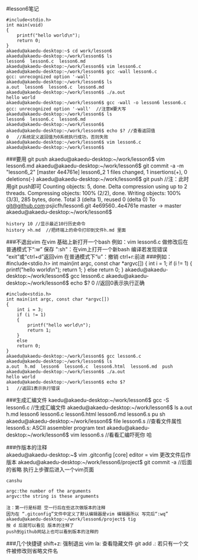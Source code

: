 #lesson6笔记

    #include<stdio.h>
	int main(void)
	{
		printf("hello world\n");
		return 0;
	}
	akaedu@akaedu-desktop:~$ cd work/lesson6
	akaedu@akaedu-desktop:~/work/lesson6$ ls
	lesson6  lesson6.c  lesson6.md
	akaedu@akaedu-desktop:~/work/lesson6$ vim lesson6.c
	akaedu@akaedu-desktop:~/work/lesson6$ gcc -wall lesson6.c
	gcc: unrecognized option '-wall'
	akaedu@akaedu-desktop:~/work/lesson6$ ls
	a.out  lesson6  lesson6.c  lesson6.md
	akaedu@akaedu-desktop:~/work/lesson6$ ./a.out
	hello world
	akaedu@akaedu-desktop:~/work/lesson6$ gcc -wall -o lesson6 lesson6.c
	gcc: unrecognized option '-wall'  //注意W要大写
	akaedu@akaedu-desktop:~/work/lesson6$ ls
	lesson6  lesson6.c  lesson6.md
	akaedu@akaedu-desktop:~/work/lesson6$ 
	akaedu@akaedu-desktop:~/work/lesson6$ echo $? //查看返回值
	0   //系统定义返回值为0系统执行成功，否则失败
	akaedu@akaedu-desktop:~/work/lesson6$ vim lesson6.c
	akaedu@akaedu-desktop:~/work/lesson6$
###要用 git push
 	akaedu@akaedu-desktop:~/work/lesson6$ vim lesson6.md
	akaedu@akaedu-desktop:~/work/lesson6$ git commit -a -m "lesson6_2"
	[master 4e4761e] lesson6_2
	 1 files changed, 1 insertions(+), 0 deletions(-)
	akaedu@akaedu-desktop:~/work/lesson6$ git push //注：此时用git push即可
	Counting objects: 5, done.
	Delta compression using up to 2 threads.
	Compressing objects: 100% (2/2), done.
	Writing objects: 100% (3/3), 285 bytes, done.
	Total 3 (delta 1), reused 0 (delta 0)
	To git@github.com:psjicfh/lesson6.git
	   4e69560..4e4761e  master -> master
	akaedu@akaedu-desktop:~/work/lesson6$ 
	
	history 10 //显示最近10行历史命令
  	history >h.md  //把终端上的命令打印到文件h.md 里面

###不退出vim 在vim 基础上新打开一个bash
	例如：vim lesson6.c
              做修改后在普通模式下“:w” 保存
	      ":sh"：在vim上打开一个新bash 编译若发现错误
	      “exit”或“ctrl+d”返回vim  在普通模式下“u”：撤销 ctrl+r:前进
###例如：
	#include<stdio.h>
	int main(int argc, const char *argvc[])
	{
	    int i = 1;
	    if (i != 1)
	    {
	        printf("hello world\n");
	        return 1;
	    }
	    else
	    return 0;
	}
	akaedu@akaedu-desktop:~/work/lesson6$ gcc lesson6.c
	akaedu@akaedu-desktop:~/work/lesson6$ echo $?
	0   //返回0表示执行正确

	#include<stdio.h>
	int main(int argc, const char *argvc[])
	{
	    int i = 3;
	    if (i != 1)
	    {
	        printf("hello world\n");
	        return 1;
	    }
	    else
		return 0;
	}
	akaedu@akaedu-desktop:~/work/lesson6$ gcc lesson6.c
	akaedu@akaedu-desktop:~/work/lesson6$ ls
	a.out  h.md  lesson6  lesson6.c  lesson6.html  lesson6.md  push
	akaedu@akaedu-desktop:~/work/lesson6$ ./a.out
	hello world
	akaedu@akaedu-desktop:~/work/lesson6$ echo $?
	1   //返回1表示执行错误

###生成汇编文件
	kaedu@akaedu-desktop:~/work/lesson6$ gcc -S lesson6.c //生成汇编文件
	akaedu@akaedu-desktop:~/work/lesson6$ ls
	a.out  h.md  lesson6  lesson6.c  lesson6.html  lesson6.md  lesson6.s  pu	sh
	akaedu@akaedu-desktop:~/work/lesson6$ file lesson6.s //查看文件属性
	lesson6.s: ASCII assembler program text
	akaedu@akaedu-desktop:~/work/lesson6$ vim lesson6.s //看看汇编吓死你 哈
		      
###作版本的注释	
    akaedu@akaedu-desktop:~$ vim .gitconfig
    [core]
        editor = vim
    更改文件后作版本
    akaedu@akaedu-desktop:~/work/lesson6/project$ git commit -a //后面的省略
    执行上步骤后进入一个vim页面

	canshu

	argc:the number of the arguments
	argvc:the string is these arguments

    注：第一行是标题 空一行后在些这次做版本的注释
    因为在 “.gitconfig”文件中定义了默认编辑器是vim 编辑器所以 写完后“:wq”
    akaedu@akaedu-desktop:~/work/lesson6/project$ tig
    按 d 后就可以看见 版本的注释了
    push到github网站上也可以看到版本的注释的
	
###几个快捷键
	shift+z: 强制退出 vim
	la: 查看隐藏文件
	git add .: 若只有一个文件被修改则省略文件名

